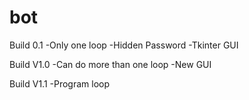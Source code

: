 # bot

Build 0.1
-Only one loop
-Hidden Password
-Tkinter GUI

Build V1.0
-Can do more than one loop
-New GUI

Build V1.1
-Program loop
